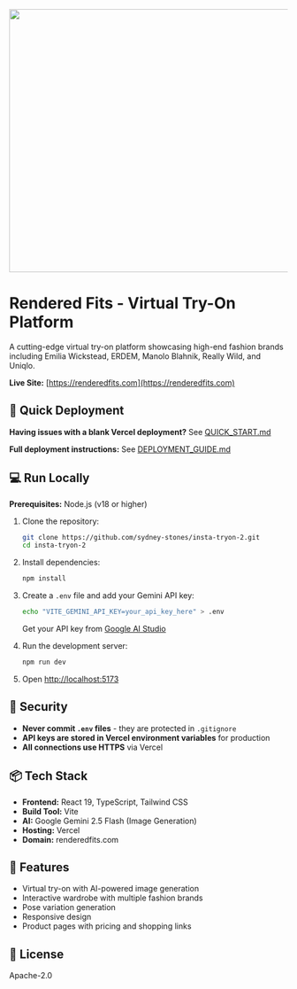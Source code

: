 <div align="center">
<img width="1200" height="475" alt="GHBanner" src="https://github.com/user-attachments/assets/0aa67016-6eaf-458a-adb2-6e31a0763ed6" />
</div>

# Rendered Fits - Virtual Try-On Platform

A cutting-edge virtual try-on platform showcasing high-end fashion brands including Emilia Wickstead, ERDEM, Manolo Blahnik, Really Wild, and Uniqlo.

**Live Site:** [https://renderedfits.com](https://renderedfits.com)

## 🚀 Quick Deployment

**Having issues with a blank Vercel deployment?** See [QUICK_START.md](QUICK_START.md)

**Full deployment instructions:** See [DEPLOYMENT_GUIDE.md](DEPLOYMENT_GUIDE.md)

## 💻 Run Locally

**Prerequisites:** Node.js (v18 or higher)

1. Clone the repository:
   ```bash
   git clone https://github.com/sydney-stones/insta-tryon-2.git
   cd insta-tryon-2
   ```

2. Install dependencies:
   ```bash
   npm install
   ```

3. Create a `.env` file and add your Gemini API key:
   ```bash
   echo "VITE_GEMINI_API_KEY=your_api_key_here" > .env
   ```
   Get your API key from [Google AI Studio](https://aistudio.google.com/app/apikey)

4. Run the development server:
   ```bash
   npm run dev
   ```

5. Open [http://localhost:5173](http://localhost:5173)

## 🔐 Security

- **Never commit `.env` files** - they are protected in `.gitignore`
- **API keys are stored in Vercel environment variables** for production
- **All connections use HTTPS** via Vercel

## 📦 Tech Stack

- **Frontend:** React 19, TypeScript, Tailwind CSS
- **Build Tool:** Vite
- **AI:** Google Gemini 2.5 Flash (Image Generation)
- **Hosting:** Vercel
- **Domain:** renderedfits.com

## 🎨 Features

- Virtual try-on with AI-powered image generation
- Interactive wardrobe with multiple fashion brands
- Pose variation generation
- Responsive design
- Product pages with pricing and shopping links

## 📝 License

Apache-2.0
